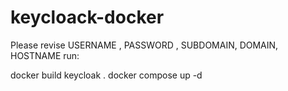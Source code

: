 # keycloack-docker

Please revise USERNAME , PASSWORD , SUBDOMAIN, DOMAIN, HOSTNAME run:

docker build keycloak .
docker compose up -d
